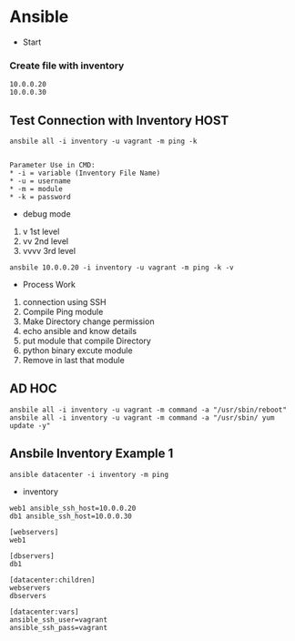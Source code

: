 # Ansible
- Start

### Create file with inventory
```
10.0.0.20
10.0.0.30
```

## Test Connection with Inventory HOST
```
ansbile all -i inventory -u vagrant -m ping -k


Parameter Use in CMD:
* -i = variable (Inventory File Name)
* -u = username
* -m = module
* -k = password
```

- debug mode
1. v 1st level
2. vv 2nd level
3. vvvv 3rd level

```
ansbile 10.0.0.20 -i inventory -u vagrant -m ping -k -v
```
- Process Work

1. connection using SSH
2. Compile Ping module
3. Make Directory change permission
4. echo ansible and know details
5. put module that compile Directory
6. python binary excute module
7. Remove in last that module

## AD HOC
```
ansbile all -i inventory -u vagrant -m command -a "/usr/sbin/reboot"
ansbile all -i inventory -u vagrant -m command -a "/usr/sbin/ yum update -y"
```

## Ansbile Inventory Example 1
```
ansible datacenter -i inventory -m ping
```
- inventory
```
web1 ansible_ssh_host=10.0.0.20
db1 ansible_ssh_host=10.0.0.30

[webservers]
web1

[dbservers]
db1

[datacenter:children]
webservers
dbservers

[datacenter:vars]
ansible_ssh_user=vagrant
ansible_ssh_pass=vagrant
```

